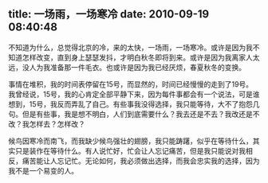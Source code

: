 title: 一场雨，一场寒冷
date: 2010-09-19 08:40:48
---

不知道为什么，总觉得北京的冷，来的太快，一场雨，一场寒冷。或许是因为我不知道怎样改变，直到身上瑟瑟发抖，才明白秋冬即将到来。或许是因为我离家人太远，没人为我准备那一件毛衣。也或许是因为我已经厌烦，春夏秋冬的变换。

事情在堆积，我的时间表停留在15号，而显然的，时间已经慢慢的走到了19号。我曾经说，15号，我的心肯定全部平静下来，因为每件事都会有一个说法，可是谁想到，15号，我反而弄乱了自己。有些事我没得选择，我只能等待，大不了抱怨几句。但是有些事，我是想不明白，人们到底需要什么？我去还是不去？我改还是不改？我怎样去？怎样改？

候鸟因寒冷而南飞，而我缺少候鸟强壮的翅膀，我只能踌躇，似乎在等待什么，其实只是装作在等待什么。有人说忙好，忙会让人忘记痛苦，但是我只能说对我相反，痛苦能让人忘记忙。无论如何，我必须做出选择，而我会忠实我的选择，因为我不是一个易变的人。